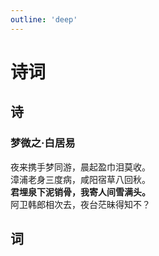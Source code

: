 ```yaml
---
outline: 'deep'
---
```


# 诗词

## 诗

### 梦微之·白居易

<pre>
夜来携手梦同游，晨起盈巾泪莫收。
漳浦老身三度病，咸阳宿草八回秋。
<b>君埋泉下泥销骨，我寄人间雪满头。</b>
阿卫韩郎相次去，夜台茫昧得知不？
</pre>

## 词